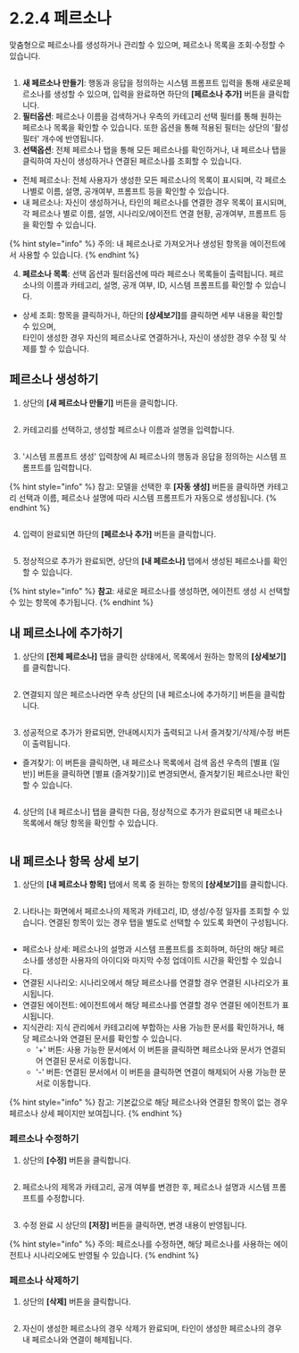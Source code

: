 # 2.2.4 페르소나

맞춤형으로 페르소나를 생성하거나 관리할 수 있으며, 페르소나 목록을 조회·수정할 수 있습니다.

<figure><img src="../../.gitbook/assets/image (68).png" alt=""><figcaption></figcaption></figure>

1. **새 페르소나 만들기**: 행동과 응답을 정의하는 시스템 프롬프트 입력을 통해 새로운페르소나를 생성할 수 있으며, 입력을 완료하면 하단의 **\[페르소나 추가]** 버튼을 클릭합니다.
2. **필터옵션**: 페르소나 이름을 검색하거나 우측의 카테고리 선택 필터를 통해 원하는 페르소나 목록을 확인할 수 있습니다. 또한 옵션을 통해 적용된 필터는 상단의 '활성 필터' 개수에 반영됩니다.
3. **선택옵션**: 전체 페르소나 탭을 통해 모든 페르소나를 확인하거나, 내 페르소나 탭을 클릭하여 자신이 생성하거나 연결된 페르소나를 조회할 수 있습니다.

* 전체 페르소나: 전체 사용자가 생성한 모든 페르소나의 목록이 표시되며, 각 페르소나별로 이름, 설명, 공개여부, 프롬프트 등을 확인할 수 있습니다.
* 내 페르소나: 자신이 생성하거나, 타인의 페르소나를 연결한 경우 목록이 표시되며, 각 페르소나 별로 이름, 설명, 시나리오/에이전트 연결 현황, 공개여부, 프롬프트 등을 확인할 수 있습니다.

{% hint style="info" %}
주의: 내 페르소나로 가져오거나 생성된 항목을 에이전트에서 사용할 수 있습니다.
{% endhint %}

4. **페르소나 목록**: 선택 옵션과 필터옵션에 따라 페르소나 목록들이 출력됩니다. 페르소나의 이름과 카테고리, 설명, 공개 여부, ID, 시스템 프롬프트를 확인할 수 있습니다.

* 상세 조회: 항목을 클릭하거나, 하단의 **\[상세보기]**&#xB97C; 클릭하면 세부 내용을 확인할 수 있으며, \
  타인이 생성한 경우 자신의 페르소나로 연결하거나, 자신이 생성한 경우 수정 및 삭제를 할 수 있습니다.



## **페르소나 생성하기**

1. 상단의 **\[새 페르소나 만들기]** 버튼을 클릭합니다.

<div align="left"><figure><img src="../../.gitbook/assets/image (385).png" alt=""><figcaption></figcaption></figure></div>

2. 카테고리를 선택하고, 생성할 페르소나 이름과 설명을 입력합니다.

<figure><img src="../../.gitbook/assets/image (399).png" alt=""><figcaption></figcaption></figure>

3. '시스템 프롬프트 생성' 입력창에 AI 페르소나의 행동과 응답을 정의하는 시스템 프롬프트를 입력합니다.

{% hint style="info" %}
참고: 모델을 선택한 후 **\[자동 생성]** 버튼을 클릭하면 카테고리 선택과 이름, 페르소나 설명에 따라 시스템 프롬프트가 자동으로 생성됩니다.
{% endhint %}

<figure><img src="../../.gitbook/assets/image (393).png" alt=""><figcaption></figcaption></figure>

4. 입력이 완료되면 하단의 **\[페르소나 추가]** 버튼을 클릭합니다.

<div align="left"><figure><img src="../../.gitbook/assets/image (398).png" alt=""><figcaption></figcaption></figure></div>

5. 정상적으로 추가가 완료되면, 상단의 **\[내 페르소나]** 탭에서 생성된 페르소나를 확인할 수 있습니다.

{% hint style="info" %}
**참고**: 새로운 페르소나를 생성하면, 에이전트 생성 시 선택할 수 있는 항목에 추가됩니다.
{% endhint %}



## **내 페르소나에 추가하기**

1. 상단의 **\[전체 페르소나]** 탭을 클릭한 상태에서, 목록에서 원하는 항목의 **\[상세보기]**&#xB97C; 클릭합니다.

<div align="left"><figure><img src="../../.gitbook/assets/image (400).png" alt=""><figcaption></figcaption></figure></div>

2. 연결되지 않은 페르소나라면 우측 상단의 \[내 페르소나에 추가하기] 버튼을 클릭합니다.

<div align="left"><figure><img src="../../.gitbook/assets/image (401).png" alt=""><figcaption></figcaption></figure></div>

3. 성공적으로 추가가 완료되면, 안내메시지가 출력되고 나서 즐겨찾기/삭제/수정 버튼이 출력됩니다.

* 즐겨찾기: 이 버튼을 클릭하면, 내 페르소나 목록에서 검색 옵션 우측의 \[별표 (일반)] 버튼을 클릭하면 \[별표 (즐겨찾기)]로 변경되면서, 즐겨찾기된 페르소나만 확인할 수 있습니다.

<figure><img src="../../.gitbook/assets/image (403).png" alt=""><figcaption></figcaption></figure>

4. 상단의 \[내 페르소나] 탭을 클릭한 다음, 정상적으로 추가가 완료되면 내 페르소나 목록에서 해당 항목을 확인할 수 있습니다.

<div align="left"><figure><img src="../../.gitbook/assets/image (406).png" alt=""><figcaption></figcaption></figure></div>



## **내 페르소나 항목 상세 보기**

1. 상단의 **\[내 페르소나 항목]** 탭에서 목록 중 원하는 항목의 **\[상세보기]**&#xB97C; 클릭합니다.

<div align="left"><figure><img src="../../.gitbook/assets/image (20).png" alt=""><figcaption></figcaption></figure></div>

2. 나타나는 화면에서 페르소나의 제목과 카테고리, ID, 생성/수정 일자를 조회할 수 있습니다. 연결된 항목이 있는 경우 탭을 별도로 선택할 수 있도록 화면이 구성됩니다.

<figure><img src="../../.gitbook/assets/image (14).png" alt=""><figcaption></figcaption></figure>

* 페르소나 상세: 페르소나의 설명과 시스템 프롬프트를 조회하며, 하단의 해당 페르소나를 생성한 사용자의 아이디와 마지막 수정 업데이트 시간을 확인할 수 있습니다.
* 연결된 시나리오: 시나리오에서 해당 페르소나를 연결할 경우 연결된 시나리오가 표시됩니다.
* 연결된 에이전트: 에이전트에서 해당 페르소나를 연결할 경우 연결된 에이전트가 표시됩니다.
* 지식관리: 지식 관리에서 카테고리에 부합하는 사용 가능한 문서를 확인하거나, 해당 페르소나와 연결된 문서를 확인할 수 있습니다.
  * '+' 버튼: 사용 가능한 문서에서 이 버튼을 클릭하면 페르소나와 문서가 연결되어 연결된 문서로 이동합니다.
  * '-' 버튼: 연결된 문서에서 이 버튼을 클릭하면 연결이 해제되어 사용 가능한 문서로 이동합니다.

{% hint style="info" %}
참고:  기본값으로 해당 페르소나와 연결된 항목이 없는 경우 페르소나 상세 페이지만 보여집니다.
{% endhint %}

### **페르소나 수정하기**

1. 상단의 **\[수정]** 버튼을 클릭합니다.

<div align="left"><figure><img src="../../.gitbook/assets/image (16).png" alt=""><figcaption></figcaption></figure></div>

2. 페르소나의 제목과 카테고리, 공개 여부를 변경한 후, 페르소나 설명과 시스템 프롬프트를 수정합니다.

<figure><img src="../../.gitbook/assets/image (18).png" alt=""><figcaption></figcaption></figure>

3. 수정 완료 시 상단의 **\[저장]** 버튼을 클릭하면, 변경 내용이 반영됩니다.

{% hint style="info" %}
주의: 페르소나를 수정하면, 해당 페르소나를 사용하는 에이전트나 시나리오에도 반영될 수 있습니다.
{% endhint %}

### **페르소나 삭제하기**

1. 상단의 **\[삭제]** 버튼을 클릭합니다.

<div align="left"><figure><img src="../../.gitbook/assets/image (17).png" alt=""><figcaption></figcaption></figure></div>

2. 자신이 생성한 페르소나의 경우 삭제가 완료되며, 타인이 생성한 페르소나의 경우 내 페르소나와 연결이 해제됩니다.
